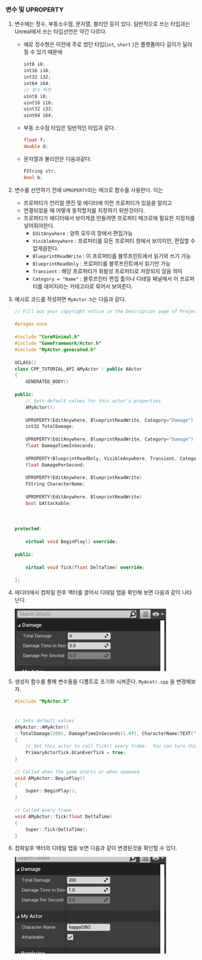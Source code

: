 ### 변수 및 UPROPERTY


1. 변수에는 정수, 부동소수점, 문자열, 불리안 등이 있다. 일반적으로 쓰는 타입과는 Unreal에서 쓰는 타입선언은 약간 다르다.
    - 예로 정수형은 이전에 주로 썼던 타입(``int``, ``short`` )은 플랫폼마다 길이가 달라질 수 있기 때문에

        ```cpp
        int8 i8;
        int16 i16;
        int32 i32;
        int64 i64;
        // 양수 버전
        uint8 i8;
        uint16 i16;
        uint32 i32;
        uint64 i64;
        ```
    - 부동 소수점 타입은 일반적인 타입과 같다.

        ```cpp
    	float f;
	    double d;
        ```
    - 문자열과 불리안은 다음과같다.
        
        ```cpp
        FString str;
        bool b;
        ```

2. 변수를 선언하기 전에 ``UPROPERTY``라는 매크로 함수를 사용한다. 이는
    - 프로퍼티가 언리얼 엔진 및 에디터에 이런 프로퍼티가 있음을 알리고
    - 연결되었을 때 어떻게 동작할지를 지정하기 위한것이다.
    - 프로퍼티가 에디터에서 보이게끔 만들려면 프로퍼티 매크로에 필요한 지정자를 넣어줘야한다.
        - ``EditAnywhere`` : 양측 모두의 창에서 편집가능
        - ``VisibleAnywhere`` : 프로퍼티를 모든 프로퍼티 창에서 보이지만, 편집할 수 없게끔한다.
        - ``BlueprintReadWrite`` : 이 프로퍼티를 블루프린트에서 읽기와 쓰기 가능
        - ``BlueprintReadOnly`` : 프로퍼티를 블루프린트에서 읽기만 가능
        - ``Transient`` : 해당 프로퍼티가 휘발성 프로퍼티로 저장되지 않음 의미
        - ``Category = "Name"`` : 블루프린터 편집 툴이나 디테일 패널에서 이 프로퍼티를 데미지라는 카테고리로 묶어서 보여준다.

3. 예시로 코드를 작성하면 ``MyActor.h``는 다음과 같다.

    ```cpp
    // Fill out your copyright notice in the Description page of Project Settings.

    #pragma once

    #include "CoreMinimal.h"
    #include "GameFramework/Actor.h"
    #include "MyActor.generated.h"

    UCLASS()
    class CPP_TUTORIAL_API AMyActor : public AActor
    {
        GENERATED_BODY()
        
    public:	
        // Sets default values for this actor's properties
        AMyActor();

        UPROPERTY(EditAnywhere, BlueprintReadWrite, Category="Damage")
        int32 TotalDamage;

        UPROPERTY(EditAnywhere, BlueprintReadWrite, Category="Damage")
        float DamageTimeInSeconds;

        UPROPERTY(BlueprintReadOnly, VisibleAnywhere, Transient, Category="Damage")
        float DamagePerSecond;

        UPROPERTY(EditAnywhere, BlueprintReadWrite)
        FString CharacterName;

        UPROPERTY(EditAnywhere, BlueprintReadWrite)
        bool bAttackable;

        

    protected:

        virtual void BeginPlay() override;

    public:	

        virtual void Tick(float DeltaTime) override;
        
    };

    ```

4. 에디터에서 컴파일 한후 액터를 끌어서 디테일 탭을 확인해 보면 다음과 같이 나타난다.

    <img src="./assets/02/1.png" width="400">

5. 생성자 함수를 통해 변수들을 디폴트로 초기화 시켜준다. ``MyAcotr.cpp`` 을 변경해보자.

    ```cpp
    #include "MyActor.h"


    // Sets default values
    AMyActor::AMyActor() 
    : TotalDamage(200), DamageTimeInSeconds(1.0f), CharacterName(TEXT("happyOBO")), bAttackable(true)
    {
        // Set this actor to call Tick() every frame.  You can turn this off to improve performance if you don't need it.
        PrimaryActorTick.bCanEverTick = true;
    }

    // Called when the game starts or when spawned
    void AMyActor::BeginPlay()
    {
        Super::BeginPlay();
    }

    // Called every frame
    void AMyActor::Tick(float DeltaTime)
    {
        Super::Tick(DeltaTime);
    }

    ```

6. 컴파일후 액터의 디테일 탭을 보면 다음과 같이 변경된것을 확인할 수 있다.

    <img src="./assets/02/2.png" width="400">